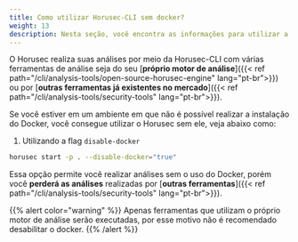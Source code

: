 ```yaml
---
title: Como utilizar Horusec-CLI sem docker?
weight: 13
description: Nesta seção, você encontra as informações para utilizar a Horusec-CLI sem o docker.
---
```



 O Horusec realiza suas análises por meio da Horusec-CLI com várias ferramentas de análise seja do seu [**próprio motor de análise**]({{< ref path="/cli/analysis-tools/open-source-horusec-engine" lang="pt-br">}}) ou por [**outras ferramentas já existentes no mercado**]({{< ref path="/cli/analysis-tools/security-tools" lang="pt-br">}}).


Se você estiver em um ambiente em que não é possível realizar a instalação do Docker, você consegue utilizar o Horusec sem ele, veja abaixo como: 

1. Utilizando a flag `disable-docker`

```bash
horusec start -p . --disable-docker="true"
```

Essa opção permite você realizar análises sem o uso do Docker, porém você **perderá as análises** realizadas por [**outras ferramentas**]({{< ref path="/cli/analysis-tools/security-tools" lang="pt-br">}}).

{{% alert color="warning" %}}
Apenas ferramentas que utilizam o próprio motor de análise serão executadas, por esse motivo não é recomendado desabilitar o docker.
{{% /alert %}}